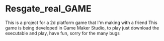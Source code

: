 # Resgate_real_GAME
This is a project for a 2d platform game that I'm making with a friend
This game is being developed in Game Maker Studio, to play just download the executable and play, have fun, sorry for the many bugs
